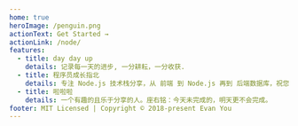 ```yaml
---
home: true
heroImage: /penguin.png
actionText: Get Started →
actionLink: /node/
features:
  - title: day day up
    details: 记录每一天的进步, 一分耕耘，一分收获.
  - title: 程序员成长指北
    details: 专注 Node.js 技术栈分享，从 前端 到 Node.js 再到 后端数据库，祝您成为优秀的高级 Node.js 全栈工程师
  - title: 啦啦啦
    details: 一个有趣的且乐于分享的人。座右铭：今天未完成的，明天更不会完成。
footer: MIT Licensed | Copyright © 2018-present Evan You
---
```

